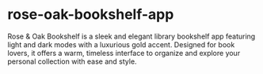 # rose-oak-bookshelf-app

 Rose & Oak Bookshelf is a sleek and elegant library bookshelf app featuring light and dark modes with a luxurious gold accent. Designed for book lovers, it offers a warm, timeless interface to organize and explore your personal collection with ease and style.